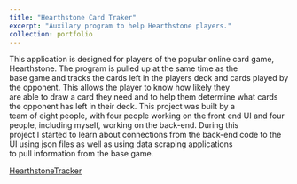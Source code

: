 ```yaml
---
title: "Hearthstone Card Traker"
excerpt: "Auxilary program to help Hearthstone players."
collection: portfolio
---
```


This application is designed for players of the popular online card game, Hearthstone. The program is pulled up at the same time as the  
base game and tracks the cards left in the players deck and cards played by the opponent. This allows the player to know how likely they   
are able to draw a card they need and to help them determine what cards the opponent has left in their deck. This project was built by a  
team of eight people, with four people working on the front end UI and four people, including myself, working on the back-end. During this  
project I started to learn about connections from the back-end code to the UI using json files as well as using data scraping applications   
to pull information from the base game.  
  
[HearthstoneTracker](https://thparis.github.io/_portfolio/HearthstoneTracker.html)  
  